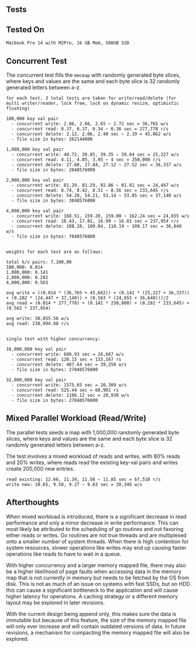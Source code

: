 ## Tests


## Tested On

`Macbook Pro 14 with M2Pro, 16 GB Mem, 500GB SSD`


## Concurrent Test

The concurrent test fills the `mmcmap` with randomly generated byte slices, where keys and values are the same and each byte slice is 32 randomly generated letters between a-z.
```
for each test, 3 total tests are taken for write/read/delete (for multi writer/reader, lock free, lock on dynamic resize, optimistic flushing)

100,000 key val pair
  - concurrent write: 2.86, 2.66, 2.65 ~ 2.72 sec = 36,765 w/s
  - concurrent read: 0.37, 0.37, 0.34 ~ 0.36 sec = 277,778 r/s
  - concurrent delete: 2.12, 2.06, 2.40 sec ~ 2.19 = 45,662 w/s
  - file size in bytes: 262144000

1,000,000 key val pair
  - concurrent write: 40.72, 38.85, 39.35 ~ 39.64 sec = 25,227 w/s
  - concurrent read: 4.11, 4.05, 3.95 ~ 4 sec = 250,000 r/s
  - concurrent delete: 27.60, 27.84, 27.12 ~ 27.52 sec = 36,337 w/s
  - file size in bytes: 2048576000

2,000,000 key val pair
  - concurrent write: 81.29, 81.29, 82.86 ~ 81.81 sec = 24,447 w/s
  - concurrent read: 8.74, 8.42, 8.51 ~ 8.56 sec = 233,645 r/s
  - concurrent delete: 54.20, 54.21, 53.14 ~ 53.85 sec = 37,140 w/s
  - file size in bytes: 3048576000

4,000,000 key val pair
  - concurrent write: 168.51, 159.20, 159.00 ~ 162.24 sec = 24,655 w/s
  - concurrent read: 16.43, 17.01, 16.99 ~ 16.81 sec = 237,954 r/s
  - concurrent delete: 108.28, 109.04, 110.19 ~ 109.17 sec = 36,640 w/s
  - file size in bytes: 7048576000


weights for each test are as follows:

total k/v pairs: 7,100,00
100,000: 0.014
1,000,000: 0.141
2,000,000: 0.282
4,000,000: 0.563

avg write = ((0.014 * (36,765 + 45,662)) + (0.141 * (25,227 + 36,337)) + (0.282 * (24,447 + 37,140)) + (0.563 * (24,655 + 36,640)))/2
avg read = (0.014 * 277,778) + (0.141 * 250,000) + (0.282 * 233,645) + (0.563 * 237,954)

avg write: 30,855.56 w/s
avg read: 238,994.88 r/s


single test with higher concurrency:

16,000,000 key val pair
  - concurrent write: 600.93 sec = 26,667 w/s
  - concurrent read: 120.15 sec = 133,167 rs
  - concurrent delete: 407.64 sec = 39,250 w/s
  - file size in bytes: 27048576000

32,000,000 key val pair
  - concurrent write: 1575.65 sec = 20,309 w/s
  - concurrent read: 525.44 sec = 60,901 rs
  - concurrent delete: 1106.12 sec = 28,930 w/s
  - file size in bytes: 27048576000
```


## Mixed Parallel Workload (Read/Write)

The parallel tests seeds a map with 1,000,000 randomly generated byte slices, where keys and values are the same and each byte slice is 32 randomly generated letters between a-z. 

The test involves a mixed workload of reads and writes, with 80% reads and 20% writes, where reads read the existing key-val pairs and writes create 200,000 new entries.
```
read existing: 12.66, 11.34, 11.56 ~ 11.85 sec = 67,510 r/s
write new: 10.65, 9.58, 9.27 ~ 9.83 sec = 20,346 w/s
```


## Afterthoughts

When mixed workload is introduced, there is a significant decrease in read performance and only a minor decrease in write performance. This can most likely be attributed to the scheduling of go routines and not favoring either reads or writes. Go routines are not true threads and are multiplexed onto a smaller number of system threads. When there is high contention for system resources, slower operations like writes may end up causing faster operations like reads to have to wait in a queue.

With higher concurrency and a larger memory mapped file, there may also be a higher likelihood of page faults when accessing data in the memory map that is not currently in memory but needs to be fetched by the OS from disk. This is not as much of an issue on systems with fast SSDs, but on HDD this can cause a significant bottleneck to the application and will cause higher latency for operations. A caching strategy or a different memory layout may be explored in later revisions.

With the current design being append only, this makes sure the data is immutable but because of this feature, the size of the memory mapped file will only ever increase and will contain outdated versions of data. In future revisions, a mechanism for compacting the memory mapped file will also be explored.
